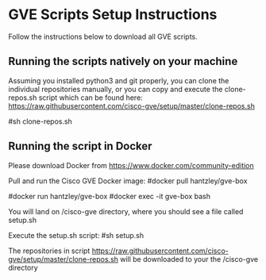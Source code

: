 # GVE Scripts Setup Instructions
Follow the instructions below to download all GVE scripts.

## Running the scripts natively on your machine
Assuming you installed python3 and git properly, you can clone the individual repositories manually, or you can copy and execute the clone-repos.sh script which can be found here: https://raw.githubusercontent.com/cisco-gve/setup/master/clone-repos.sh

\#sh clone-repos.sh


## Running the script in Docker
Please download Docker from https://www.docker.com/community-edition

Pull and run the Cisco GVE Docker image:
\#docker pull hantzley/gve-box

\#docker run hantzley/gve-box
\#docker exec -it gve-box bash

You will land on /cisco-gve directory, where you should see a file called setup.sh

Execute the setup.sh script:
\#sh setup.sh

The repositories in script https://raw.githubusercontent.com/cisco-gve/setup/master/clone-repos.sh will be downloaded to your the /cisco-gve directory
